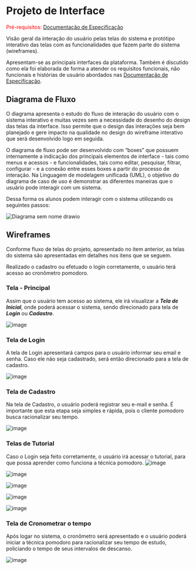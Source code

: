 
# Projeto de Interface

<span style="color:red">Pré-requisitos: <a href="2-Especificação do Projeto.md"> Documentação de Especificação</a></span>

Visão geral da interação do usuário pelas telas do sistema e protótipo interativo das telas com as funcionalidades que fazem parte do sistema (wireframes).

Apresentam-se as principais interfaces da plataforma. Também é discutido como ela foi elaborada de forma a atender os requisitos funcionais, não funcionais e histórias de usuário abordados nas <a href="2-Especificação do Projeto.md"> Documentação de Especificação</a>.

## Diagrama de Fluxo

O diagrama apresenta o estudo do fluxo de interação do usuário com o sistema interativo e  muitas vezes sem a necessidade do desenho do design das telas da interface. Isso permite que o design das interações seja bem planejado e gere impacto na qualidade no design do wireframe interativo que será desenvolvido logo em seguida.

O diagrama de fluxo pode ser desenvolvido com “boxes” que possuem internamente a indicação dos principais elementos de interface - tais como menus e acessos - e funcionalidades, tais como editar, pesquisar, filtrar, configurar - e a conexão entre esses boxes a partir do processo de interação. Na Linguagem de modelagem unificada (UML), o objetivo do diagrama de caso de uso é demonstrar as diferentes maneiras que o usuário pode interagir com um sistema.

Dessa forma os alunos podem interagir com o sistema utiliozando os seguintes passos:

![Diagrama sem nome drawio](https://user-images.githubusercontent.com/75712250/187011909-b33c1892-87de-4159-b1c6-dcd2fbdaf5c9.svg)
## Wireframes


Conforme fluxo de telas do projeto, apresentado no item anterior, as telas do sistema são apresentadas em detalhes nos itens que se seguem. 

Realizado o cadastro ou efetuado o login corretamente, o usuário terá acesso ao cronômetro pomodoro. 

### Tela - Principal
Assim que o usuário tem acesso ao sistema, ele irá visualizar a **_Tela de Inicial_**, onde poderá acessar o sistema, sendo direcionado para tela de **_Login_** ou **_Cadastro_**.

![image](https://user-images.githubusercontent.com/78277341/198857623-23cb24f0-70bf-49b3-9c7f-bafb1aa3cb78.png)


### Tela de Login

A tela de Login apresentará campos para o usuário informar seu email e senha. Caso ele não seja cadastrado, será então direcionado para a tela de cadastro. 

![image](https://user-images.githubusercontent.com/78277341/198857630-5f141719-078d-42e6-9b0c-697670c66c45.png)


### Tela de Cadastro

Na tela de Cadastro, o usuário poderá registrar seu e-mail e senha. É importante que esta etapa seja simples e rápida, pois o cliente pomodoro busca racionalizar seu tempo. 

![image](https://user-images.githubusercontent.com/78277341/198858060-07419cbf-b2cd-45ac-acc4-150a51b25c6d.png)

### Telas de Tutorial

Caso o Login seja feito corretamente, o usuário irá acessar o tutorial, para que possa aprender como funciona a técnica pomodoro.
![image](https://user-images.githubusercontent.com/78277341/198858510-26a33ba6-895b-4d8f-995c-6bb5978a59c7.png)

![image](https://user-images.githubusercontent.com/78277341/198858518-cc3fbbe6-5bec-4882-a45b-41afca78b5b6.png)

![image](https://user-images.githubusercontent.com/78277341/198858524-f57aa76b-8510-476f-b8d5-d6764d7a9ee2.png)

![image](https://user-images.githubusercontent.com/78277341/198858528-b4f967e5-6093-4525-b4e3-de8b8345912f.png)

![image](https://user-images.githubusercontent.com/78277341/198858556-07e2bda2-4878-447a-98a5-476a636a6941.png)

### Tela de Cronometrar o tempo 
Após logar no sistema, o cronômetro será apresentado e o usuário poderá iniciar a técnica pomodoro para racionalizar seu tempo de estudo, policiando o tempo de seus intervalos de descanso.

![image](https://user-images.githubusercontent.com/78277341/198858568-4801571c-9f65-43e1-bbf0-16aaf292577f.png)

